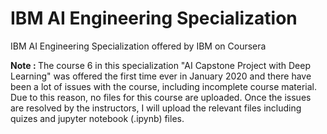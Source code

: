 # IBM AI Engineering Specialization
IBM AI Engineering Specialization offered by IBM on Coursera

<b>Note : </b> The course 6 in this specialization "AI Capstone Project with Deep Learning" was offered the first time ever in January 2020 and there have been a lot of issues with the course, including incomplete course material. Due to this reason, no files for this course are uploaded. Once the issues are resolved by the instructors, I will upload the relevant files including quizes and jupyter notebook (.ipynb) files.
